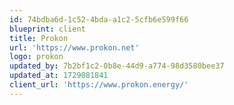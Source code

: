 ```yaml
---
id: 74bdba6d-1c52-4bda-a1c2-5cfb6e599f66
blueprint: client
title: Prokon
url: 'https://www.prokon.net'
logo: prokon
updated_by: 7b2bf1c2-0b8e-44d9-a774-98d3580bee37
updated_at: 1729081841
client_url: 'https://www.prokon.energy/'
---
```

